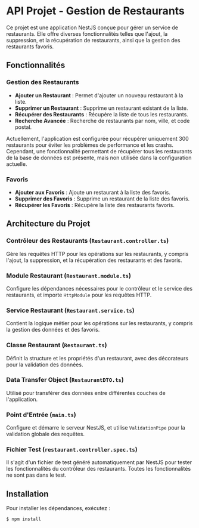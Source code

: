 # API Projet - Gestion de Restaurants

Ce projet est une application NestJS conçue pour gérer un service de restaurants. Elle offre diverses fonctionnalités telles que l'ajout, la suppression, et la récupération de restaurants, ainsi que la gestion des restaurants favoris.

## Fonctionnalités

### Gestion des Restaurants
- **Ajouter un Restaurant** : Permet d'ajouter un nouveau restaurant à la liste.
- **Supprimer un Restaurant** : Supprime un restaurant existant de la liste.
- **Récupérer des Restaurants** : Récupère la liste de tous les restaurants.
- **Recherche Avancée** : Recherche de restaurants par nom, ville, et code postal.

Actuellement, l'application est configurée pour récupérer uniquement 300 restaurants pour éviter les problèmes de performance et les crashs. Cependant, une fonctionnalité permettant de récupérer tous les restaurants de la base de données est présente, mais non utilisée dans la configuration actuelle.
### Favoris
- **Ajouter aux Favoris** : Ajoute un restaurant à la liste des favoris.
- **Supprimer des Favoris** : Supprime un restaurant de la liste des favoris.
- **Récupérer les Favoris** : Récupère la liste des restaurants favoris.

## Architecture du Projet

### Contrôleur des Restaurants (`Restaurant.controller.ts`)
Gère les requêtes HTTP pour les opérations sur les restaurants, y compris l'ajout, la suppression, et la récupération des restaurants et des favoris.

### Module Restaurant (`Restaurant.module.ts`)
Configure les dépendances nécessaires pour le contrôleur et le service des restaurants, et importe `HttpModule` pour les requêtes HTTP.

### Service Restaurant (`Restaurant.service.ts`)
Contient la logique métier pour les opérations sur les restaurants, y compris la gestion des données et des favoris.

### Classe Restaurant (`Restaurant.ts`)
Définit la structure et les propriétés d'un restaurant, avec des décorateurs pour la validation des données.

### Data Transfer Object (`RestaurantDTO.ts`)
Utilisé pour transférer des données entre différentes couches de l'application.

### Point d'Entrée (`main.ts`)
Configure et démarre le serveur NestJS, et utilise `ValidationPipe` pour la validation globale des requêtes.

### Fichier Test (`restaurant.controller.spec.ts`)
Il s'agit d'un fichier de test généré automatiquement par NestJS pour tester les fonctionnalités du contrôleur des restaurants.
Toutes les fonctionnalités ne sont pas dans le test.


## Installation

Pour installer les dépendances, exécutez :

```bash
$ npm install
